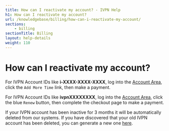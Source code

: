 ```yaml
---
title: How can I reactivate my account? - IVPN Help
h1: How can I reactivate my account?
url: /knowledgebase/billing/how-can-i-reactivate-my-account/
sections:
    - billing
sectionTitle: Billing
layout: help-details
weight: 110
---
```

# How can I reactivate my account?

For IVPN Account IDs like **i-XXXX-XXXX-XXXX**, log into the [Account Area](/account/login/#id), click the `Add More Time` link, then make a payment.

For IVPN Account IDs like **ivpnXXXXXXXX**, log into the [Account Area](/account/login/#email), click the blue `Renew` button, then complete the checkout page to make a payment.

If your IVPN account has been inactive for 3 months it will be automatically deleted from our systems. If you have discovered that your old IVPN account has been deleted, you can generate a new one [here](/pricing/).
